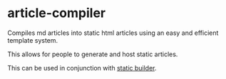 # article-compiler
Compiles md articles into static html articles using an easy and efficient template system.

This allows for people to generate and host static articles.

This can be used in conjunction with [static builder](https://github.com/Yiannis128/StaticBuilder).


